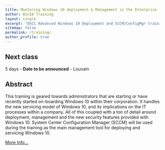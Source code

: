 ```yaml
---
title: Mastering Windows 10 deployment & Management in the Enterprise
author: Win10 Training 
layout: single
excerpt: "OSCC Advanced Windows 10 Deployment and SCCM/ConfigMgr training."
sitemap: false
permalink: /training/
author_profile: true
---
```


## Next class
5 days - **Date to be announced** - Louvain

## Abstract ##
This training is geared towards administrators that are starting or have recently started on-boarding Windows 10 within their corporation. It handles the new servicing model of Windows 10, and its implications on the IT processes within a company. All of this coupled with a ton of detail around deployment, management and the new security features provided with Windows 10.
System Center Configuration Manager (SCCM) will be used during the training as the main management tool for deploying and servicing Windows 10.

[More Info...](http://www.oscc.be/Blog/Post/15/Win10Deploymenttraining)